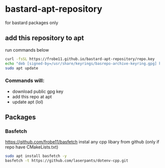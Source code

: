 # bastard-apt-repository
for bastard packages only
## add this repository to apt
run commands below
```bash
curl -fsSL https://frobe11.github.io/bastard-apt-repository/repo.key  | sudo gpg --dearmor -o /usr/share/keyrings/basrepo-archive-keyring.gpg
echo "deb [signed-by=/usr/share/keyrings/basrepo-archive-keyring.gpg] https://frobe11.github.io/bastard-apt-repository/  focal main" | sudo tee /etc/apt/sources.list.d/basfetch.list
sudo apt update
```
### Commands will:
- download public gpg key
- add this repo at apt
- update apt (lol)  

## Packages

### Basfetch
https://github.com/frobe11/basfetch
instal any cpp libary from github (only if repo have CMakeLists.txt)
```bash
sudo apt install basfetch -y
basfetch -t https://github.com/laserpants/dotenv-cpp.git
```
